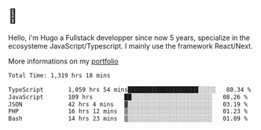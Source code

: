 # 👋 

Hello, i'm Hugo a Fullstack developper since now 5 years, specialize in the ecosysteme JavaScript/Typescript. I mainly use the framework React/Next.

More informations on my [portfolio](https://hcampos.fr)

<!--START_SECTION:waka-->

```txt
Total Time: 1,319 hrs 18 mins

TypeScript       1,059 hrs 54 mins████████████████████░░░░░   80.34 %
JavaScript       109 hrs         ██░░░░░░░░░░░░░░░░░░░░░░░   08.26 %
JSON             42 hrs 4 mins   ▓░░░░░░░░░░░░░░░░░░░░░░░░   03.19 %
PHP              16 hrs 12 mins  ▒░░░░░░░░░░░░░░░░░░░░░░░░   01.23 %
Bash             14 hrs 23 mins  ▒░░░░░░░░░░░░░░░░░░░░░░░░   01.09 %
```

<!--END_SECTION:waka-->
